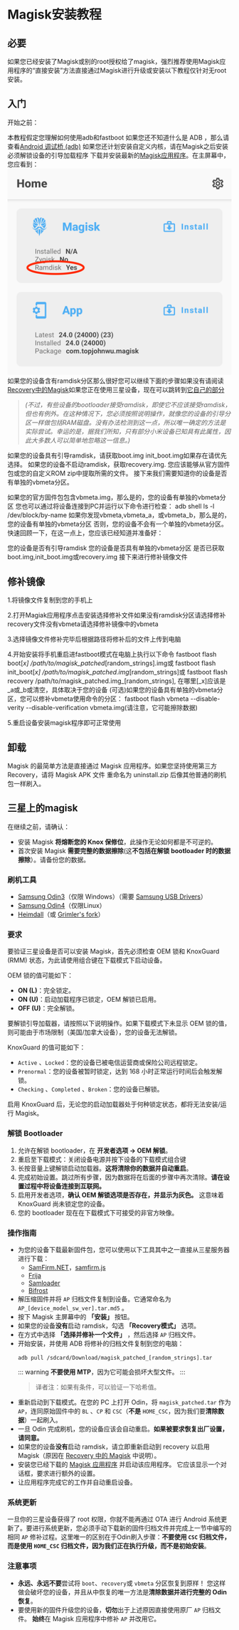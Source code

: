 # Magisk安装教程
## 必要
如果您已经安装了Magisk或别的root授权给了magisk，强烈推荐使用Magisk应用程序的“直接安装”方法直接通过Magisk进行升级或安装以下教程仅针对无root安装。

## 入门
开始之前：

本教程假定您理解如何使用adb和fastboot
如果您还不知道什么是 ADB ，那么请查看[Android 调试桥 (adb)](https://developer.android.google.cn/studio/command-line/adb?hl=zh-cn)
如果您还计划安装自定义内核，请在Magisk之后安装
必须解锁设备的引导加载程序
下载并安装最新的[Magisk应用程序]()。在主屏幕中，您应看到：
![](3.png)
如果您的设备含有ramdisk分区那么很好您可以继续下面的步骤如果没有请阅读[Recovery中的Magisk]()如果您正在使用三星设备，现在可以跳转到[它自己的部分](#三星上的magisk)

> _(不过，有些设备的bootloader接受ramdisk，即使它不应该接受ramdisk，但也有例外。在这种情况下，您必须按照说明操作，就像您的设备的引导分区一样做包括RAM磁盘。没有办法检测到这一点，所以唯一确定的方法是实际尝试。幸运的是，据我们所知，只有部分小米设备已知具有此属性，因此大多数人可以简单地忽略这一信息。)_


如果您的设备具有引导ramdisk，请获取boot.img init_boot.img如果存在请优先选择。
如果您的设备不启动ramdisk，获取recovery.img.
您应该能够从官方固件包或您的自定义ROM zip中提取所需的文件。
接下来我们需要知道你的设备是否有单独的vbmeta分区。

如果您的官方固件包包含vbmeta.img，那么是的，您的设备有单独的vbmeta分区
您也可以通过将设备连接到PC并运行以下命令进行检查：
adb shell ls -l /dev/block/by-name
如果你发现vbmeta,vbmeta_a，或vbmeta_b，那么是的，您的设备有单独的vbmeta分区
否则，您的设备不会有一个单独的vbmeta分区。
快速回顾一下，在这一点上，您应该已经知道并准备好：

您的设备是否有引导ramdisk
您的设备是否具有单独的vbmeta分区
是否已获取boot.img,init_boot.img或recovery.img
接下来进行修补镜像文件

## 修补镜像
1.将镜像文件复制到您的手机上

2.打开Magiak应用程序点击安装选择修补文件如果没有ramdisk分区请选择修补recovery文件没有vbmeta请选择修补镜像中的vbmeta

3.选择镜像文件修补完毕后根据路径将修补后的文件上传到电脑

4.开始安装将手机重启进fastboot模式在电脑上执行以下命令
fastboot flash boot[_x] /path/to/magisk_patched_[random_strings].img或
fastboot flash init_boot[_x] /path/to/magisk_patched.img_[random_strings]或
fastboot flash recovery /path/to/magisk_patched.img_[random_strings],
在哪里[_x]应该是_a或_b或清空，具体取决于您的设备
(可选)如果您的设备具有单独的vbmeta分区，您可以修补vbmeta使用命令的分区：
fastboot flash vbmeta --disable-verity --disable-verification vbmeta.img(请注意，它可能擦除数据)

5.重启设备安装magisk程序即可正常使用
## 卸载 
Magisk 的最简单方法是直接通过 Magisk 应用程序。如果您坚持使用第三方 Recovery，请将 Magisk APK 文件 重命名为 uninstall.zip 后像其他普通的刷机包一样刷入。
## 三星上的magisk

在继续之前，请确认：

- 安装 Magisk **将熔断您的 Knox 保修位**，此操作无论如何都是不可逆的。
- 首次安装 Magisk **需要完整的数据擦除**(这**不包括在解锁 bootloader 时的数据擦除**）。请备份您的数据。

### 刷机工具

- [Samsung Odin3](https://dl2018.sammobile.com/Odin.zip)（仅限 Windows）（需要 [Samsung USB Drivers](https://developer.samsung.com/android-usb-driver)）
- [Samsung Odin4](https://forum.xda-developers.com/t/official-samsung-odin-v4-1-2-1-dc05e3ea-for-linux.4453423/)（仅限Linux）
- [Heimdall](https://www.glassechidna.com.au/heimdall/)（或 [Grimler's fork](https://git.sr.ht/~grimler/Heimdall)）

### 要求

要验证三星设备是否可以安装 Magisk，首先必须检查 OEM 锁和 KnoxGuard (RMM) 状态，为此请使用组合键在下载模式下启动设备。

OEM 锁的值可能如下：

- **ON (L)**：完全锁定。
- **ON (U)**：启动加载程序已锁定，OEM 解锁已启用。
- **OFF (U)**：完全解锁。

要解锁引导加载器，请按照以下说明操作。如果下载模式下未显示 OEM 锁的值，则可能由于市场限制（美国/加拿大设备），您的设备无法解锁。

KnoxGuard 的值可能如下：

- `Active` 、`Locked`：您的设备已被电信运营商或保险公司远程锁定。
- `Prenormal`：您的设备被暂时锁定，达到 168 小时正常运行时间后会触发解锁。
- `Checking` 、`Completed` 、`Broken`：您的设备已解锁。

启用 KnoxGuard 后，无论您的启动加载器处于何种锁定状态，都将无法安装/运行 Magisk。

### 解锁 Bootloader

1. 允许在解锁 bootloader，在 **开发者选项 → OEM 解锁**。
2. 重启至下载模式：关闭设备电源并按下设备的下载模式组合键
3. 长按音量上键解锁启动加载器。**这将清除你的数据并自动重启**。
4. 完成初始设置。跳过所有步骤，因为数据将在后面的步骤中再次清除。**请在设置过程中将设备连接到互联网。**
5. 启用开发者选项，**确认 OEM 解锁选项是否存在，并显示为灰色。** 这意味着 KnoxGuard 尚未锁定您的设备。
6. 您的 bootloader 现在在下载模式下可接受的非官方映像。

### 操作指南

- 为您的设备下载最新固件包，您可以使用以下工具其中之一直接从三星服务器进行下载：
  - [SamFirm.NET](https://github.com/jesec/SamFirm.NET)，[samfirm.js](https://github.com/jesec/samfirm.js)
  - [Frija](https://forum.xda-developers.com/s10-plus/how-to/tool-frija-samsung-firmware-downloader-t3910594)
  - [Samloader](https://forum.xda-developers.com/s10-plus/how-to/tool-samloader-samfirm-frija-replacement-t4105929)
  - [Bifrost](https://forum.xda-developers.com/t/tool-samsung-samsung-firmware-downloader.4240719/)
- 解压缩固件并将 `AP` 归档文件复制到设备。它通常命名为 `AP_[device_model_sw_ver].tar.md5` 。
- 按下 Magisk 主屏幕中的 **「安装」** 按钮。
- 如果您的设备**没有**启动 ramdisk，勾选 **「Recovery模式」** 选项。
- 在方式中选择 **「选择并修补一个文件」** ，然后选择 `AP` 归档文件。
- 开始安装，并使用 ADB 将修补的归档文件复制到您的电脑：
  ``` shell
  adb pull /sdcard/Download/magisk_patched_[random_strings].tar
  ```
  ::: warning
  **不要使用 MTP**，因为它可能会损坏大型文件。
  :::
  > 译者注：如果有条件，可以验证一下哈希值。
- 重新启动到下载模式。在您的 PC 上打开 Odin，将 `magisk_patched.tar` 作为 `AP`，连同原始固件中的 `BL` 、`CP` 和 `CSC`（**不是** `HOME_CSC`，因为我们要**清除数据**）一起刷入。
- 一旦 Odin 完成刷机，您的设备应该会自动重启。**如果被要求恢复出厂设置，请同意。**
- 如果您的设备**没有**启动 ramdisk，请立即重新启动到 recovery 以启用 Magisk（原因在 [Recovery 中的 Magisk](#recovery-中的-magisk) 中说明）。
- 安装您已经下载的 [Magisk 应用程序](https://github.com/topjohnwu/Magisk/releases/latest) 并启动该应用程序。 它应该显示一个对话框，要求进行额外的设置。
- 让应用程序完成它的工作并自动重启设备。

### 系统更新

一旦你的三星设备获得了 root 权限，你就不能再通过 OTA 进行 Android 系统更新了。要进行系统更新，您必须手动下载新的固件归档文件并完成上一节中编写的相同 `AP` 修补过程。这里唯一的区别在于Odin刷入步骤：**不要使用 `CSC` 归档文件，而是使用 `HOME_CSC` 归档文件，因为我们正在执行升级，而不是初始安装**。

### 注意事项

- **永远、永远不要**尝试将 `boot`、`recovery`或 `vbmeta` 分区恢复到原样！ 您这样做会破坏您的设备，并且从中恢复的唯一方法是**清除数据并进行完整的 Odin 恢复**。
- 要使用新的固件升级您的设备，**切勿**出于上述原因直接使用原厂 `AP` 归档文件。 **始终**在 Magisk 应用程序中修补 `AP` 并改用它。


